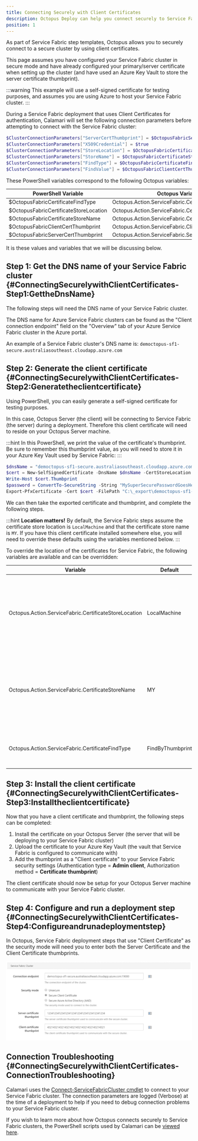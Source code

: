 ```yaml
---
title: Connecting Securely with Client Certificates
description: Octopus Deploy can help you connect securely to Service Fabric clusters using Client Certificate authentication.
position: 1
---
```


As part of Service Fabric step templates, Octopus allows you to securely connect to a secure cluster by using client certificates.

This page assumes you have configured your Service Fabric cluster in secure mode and have already configured your primary/server certificate when setting up the cluster (and have used an Azure Key Vault to store the server certificate thumbprint).

:::warning
This example will use a self-signed certificate for testing purposes, and assumes you are using Azure to host your Service Fabric cluster.
:::

During a Service Fabric deployment that uses Client Certificates for authentication, Calamari will set the following connection parameters before attempting to connect with the Service Fabric cluster:

```powershell
$ClusterConnectionParameters["ServerCertThumbprint"] = $OctopusFabricServerCertThumbprint
$ClusterConnectionParameters["X509Credential"] = $true
$ClusterConnectionParameters["StoreLocation"] = $OctopusFabricCertificateStoreLocation
$ClusterConnectionParameters["StoreName"] = $OctopusFabricCertificateStoreName
$ClusterConnectionParameters["FindType"] = $OctopusFabricCertificateFindType
$ClusterConnectionParameters["FindValue"] = $OctopusFabricClientCertThumbprint
```

These PowerShell variables correspond to the following Octopus variables:

| PowerShell Variable                    | Octopus Variable                                       |
| -------------------------------------- | ------------------------------------------------------ |
| $OctopusFabricCertificateFindType      | Octopus.Action.ServiceFabric.CertificateFindType       |
| $OctopusFabricCertificateStoreLocation | Octopus.Action.ServiceFabric.CertificateStoreLocation  |
| $OctopusFabricCertificateStoreName     | Octopus.Action.ServiceFabric.CertificateStoreName      |
| $OctopusFabricClientCertThumbprint     | Octopus.Action.ServiceFabric.ClientCertThumbprint      |
| $OctopusFabricServerCertThumbprint     | Octopus.Action.ServiceFabric.ServerCertThumbprint      |

It is these values and variables that we will be discussing below.

## Step 1: Get the DNS name of your Service Fabric cluster {#ConnectingSecurelywithClientCertificates-Step1:GettheDnsName}

The following steps will need the DNS name of your Service Fabric cluster. 

The DNS name for Azure Service Fabric clusters can be found as the "Client connection endpoint" field on the "Overview" tab of your Azure Service Fabric cluster in the Azure portal.

An example of a Service Fabric cluster's DNS name is: `democtopus-sf1-secure.australiasoutheast.cloudapp.azure.com`

## Step 2: Generate the client certificate {#ConnectingSecurelywithClientCertificates-Step2:Generatetheclientcertificate}

Using PowerShell, you can easily generate a self-signed certificate for testing purposes.

In this case, Octopus Server (the client) will be connecting to Service Fabric (the server) during a deployment. Therefore this client certificate will need to reside on your Octopus Server machine.

:::hint
In this PowerShell, we print the value of the certificate's thumbprint. Be sure to remember this thumbprint value, as you will need to store it in your Azure Key Vault used by Service Fabric:
:::

```powershell
$dnsName = "democtopus-sf1-secure.australiasoutheast.cloudapp.azure.com"
$cert = New-SelfSignedCertificate -DnsName $dnsName -CertStoreLocation "cert:\LocalMachine\My"
Write-Host $cert.Thumbprint
$password = ConvertTo-SecureString -String "MySuperSecurePasswordGoesHere" -Force -AsPlainText
Export-PfxCertificate -Cert $cert -FilePath "C:\_export\democtopus-sf1-secure-server-cert.pfx" -Password $password
```

We can then take the exported certificate and thumbprint, and complete the following steps.

:::hint
**Location matters!**
By default, the Service Fabric steps assume the certificate store location is `LocalMachine` and that the certificate store name is `MY`. If you have this client certificate installed somewhere else, you will need to override these defaults using the variables mentioned below.
:::

To override the location of the certificates for Service Fabric, the following variables are available and can be overridden:

| Variable                                               | Default          | Description                              |
| ------------------------------------------------------ | ---------------- | ---------------------------------------- |
| Octopus.Action.ServiceFabric.CertificateStoreLocation  | LocalMachine     | The store location that Octopus will pass as the 'StoreLocation' argument of the Service Fabric connection properties during a deployment |
| Octopus.Action.ServiceFabric.CertificateStoreName      | MY               | The store name that Octopus will pass as the 'StoreName' argument of the Service Fabric connection properties during a deployment |
| Octopus.Action.ServiceFabric.CertificateFindType       | FindByThumbprint | The value used for searching certificates in the certificate store |

## Step 3: Install the client certificate {#ConnectingSecurelywithClientCertificates-Step3:Installtheclientcertificate}

Now that you have a client certificate and thumbprint, the following steps can be completed:

1. Install the certificate on your Octopus Server (the server that will be deploying to your Service Fabric cluster)
2. Upload the certificate to your Azure Key Vault (the vault that Service Fabric is configured to communicate with)
3. Add the thumbprint as a "Client certificate" to your Service Fabric security settings (Authentication type = **Admin client**, Authorization method = **Certificate thumbprint**)

The client certificate should now be setup for your Octopus Server machine to communicate with your Service Fabric cluster.

## Step 4: Configure and run a deployment step {#ConnectingSecurelywithClientCertificates-Step4:Configureandrunadeploymentstep}

In Octopus, Service Fabric deployment steps that use "Client Certificate" as the security mode will need you to enter both the Server Certificate and the Client Certificate thumbprints.

![](secure-client-certs-template.png "width=300")

## Connection Troubleshooting {#ConnectingSecurelywithClientCertificates-ConnectionTroubleshooting}

Calamari uses the [Connect-ServiceFabricCluster cmdlet](https://docs.microsoft.com/en-us/powershell/servicefabric/vlatest/connect-servicefabriccluster) to connect to your Service Fabric cluster. The connection parameters are logged (Verbose) at the time of a deployment to help if you need to debug connection problems to your Service Fabric cluster.

If you wish to learn more about how Octopus connects securely to Service Fabric clusters, the PowerShell scripts used by Calamari can be [viewed here](https://github.com/OctopusDeploy/Calamari/blob/master/source/Calamari.Azure/Scripts/AzureServiceFabricContext.ps1).
